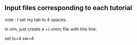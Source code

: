 ## Input files corresponding to each tutorial

note : I set my tab to 4 spaces.

In vim, just create a ~/.vimrc file with this line: 

set ts=4 sw=4
